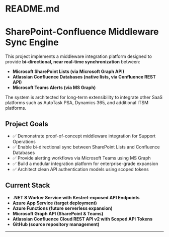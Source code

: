 # README.md

# SharePoint-Confluence Middleware Sync Engine

This project implements a middleware integration platform designed to provide **bi-directional, near real-time synchronization** between:

- **Microsoft SharePoint Lists (via Microsoft Graph API)**
- **Atlassian Confluence Databases (native lists, via Confluence REST API)**
- **Microsoft Teams Alerts (via MS Graph)**

The system is architected for long-term extensibility to integrate other SaaS platforms such as AutoTask PSA, Dynamics 365, and additional ITSM platforms.

## Project Goals

- ✅ Demonstrate proof-of-concept middleware integration for Support Operations
- ✅ Enable bi-directional sync between SharePoint Lists and Confluence Databases
- ✅ Provide alerting workflows via Microsoft Teams using MS Graph
- ✅ Build a modular integration platform for enterprise-grade expansion
- ✅ Architect clean API authentication models using scoped tokens

## Current Stack

- **.NET 8 Worker Service with Kestrel-exposed API Endpoints**
- **Azure App Service (target deployment)**
- **Azure Functions (future serverless expansion)**
- **Microsoft Graph API (SharePoint & Teams)**
- **Atlassian Confluence Cloud REST API v2 with Scoped API Tokens**
- **GitHub (source repository management)**

---